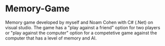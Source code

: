 # Memory-Game
Memory game developed by myself and Noam Cohen with C# (.Net) on visual studio.
The game has a "play against  a friend" option for two players or "play against the computer" option for a competetive game against the computer that has a level of memory and AI.
